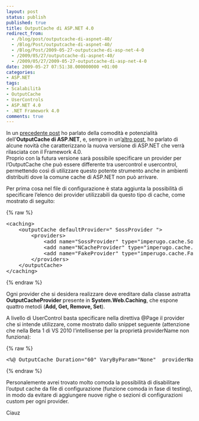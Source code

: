 ```yaml
---
layout: post
status: publish
published: true
title: OutputCache di ASP.NET 4.0
redirect_from: 
  - /blog/post/outputcache-di-aspnet-40/
  - /Blog/Post/outputcache-di-aspnet-40/
  - /Blog/Post/2009-05-27-outputcache-di-asp-net-4-0
  - /2009/05/27/outputcache-di-aspnet-40/
  - /2009/05/27/2009-05-27-outputcache-di-asp-net-4-0
date: 2009-05-27 07:51:38.000000000 +01:00
categories:
- ASP.NET
tags:
- Scalabilità
- OutputCache
- UserControls
- ASP.NET 4.0
- .NET Framework 4.0
comments: true
---
```

<p>In un <a target="_blank" href="http://imperugo.tostring.it/Blog/Post/L-OutputCache-su-MVC-View-User-Control">precedente post</a> ho parlato della comodit&agrave; e potenzialit&agrave; dell&rsquo;<strong>OutputCache di ASP.NET</strong>, e, sempre in un&rsquo;<a target="_blank" href="http://imperugo.tostring.it/Blog/Post/Alcune-novita-di-ASPNET-40">altro post</a>, ho parlato di alcune novit&agrave; che caratterizzano la nuova versione di ASP.NET che verr&agrave; rilasciata con il Framework 4.0.     <br />
Proprio con la futura versione sar&agrave; possibile specificare un provider per l&rsquo;OutputCache che pu&ograve; essere differente tra usercontrol e usercontrol, permettendo cos&igrave; di utilizzare questo potente strumento anche in ambienti distribuiti dove la comune cache di ASP.NET non pu&ograve; arrivare.</p>
<p>Per prima cosa nel file di configurazione &egrave; stata aggiunta la possibilit&agrave; di specificare l&rsquo;elenco dei provider utilizzabili da questo tipo di cache, come mostrato di seguito:</p>
{% raw %}<pre class="brush: xml; ruler: true;">
&lt;caching&gt;
    &lt;outputCache defaultProvider=&quot; SossProvider &quot;&gt;
        &lt;providers&gt;
            &lt;add name=&quot;SossProvider&quot; type=&quot;imperugo.cache.SossOutputCacheProvider,  imperugo.cache&quot;/&gt;
            &lt;add name=&quot;NCacheProvider&quot; type=&quot;imperugo.cache.NCacheOutputCacheProvider,  imperugo.cache&quot;/&gt;
            &lt;add name=&quot;FakeProvider&quot; type=&quot;imperugo.cache.FakeOutputCacheProvider,  imperugo.cache&quot;/&gt;
        &lt;/providers&gt;
    &lt;/outputCache&gt;
&lt;/caching&gt;</pre>{% endraw %}
<p>Ogni provider che si desidera realizzare deve ereditare dalla classe astratta&nbsp; <strong>OutputCacheProvider</strong> presente in <strong>System.Web.Caching</strong>, che espone quattro metodi (<strong>Add, Get, Remove, Set</strong>).</p>
<p>A livello di UserControl basta specificare nella direttiva @Page il provider che si intende utilizzare, come mostrato dallo snippet seguente (attenzione che nella Beta 1 di VS 2010 l&rsquo;intellisense per la propriet&agrave; providerName non funziona):</p>
{% raw %}<pre class="brush: xml; ruler: true;">
&lt;%@ OutputCache Duration=&quot;60&quot; VaryByParam=&quot;None&quot;  providerName=&quot;SossProvider&quot; %&gt;</pre>{% endraw %}
<p>Personalemente avrei trovato molto comoda la possibilit&agrave; di disabilitare l&rsquo;output cache da file di configurazione (funzione comoda in fase di testing), in modo da evitare di aggiungere nuove righe o sezioni di configurazioni custom per ogni provider.</p>
<p>Ciauz</p>
